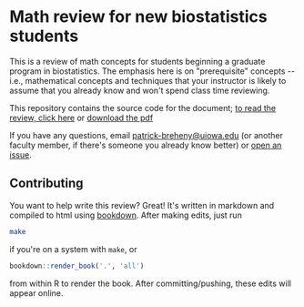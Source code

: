 # Math review for new biostatistics students

This is a review of math concepts for students beginning a graduate program in biostatistics. The emphasis here is on "prerequisite" concepts -- i.e., mathematical concepts and techniques that your instructor is likely to assume that you already know and won't spend class time reviewing.

This repository contains the source code for the document; [to read the review, click here](https://iowabiostat.github.io/math-review/index.html) or [download the pdf](https://iowabiostat.github.io/math-review/math-review.pdf)

If you have any questions, email patrick-breheny@uiowa.edu (or another faculty member, if there's someone you already know better) or [open an issue](https://github.com/IowaBiostat/math-review/issues).

## Contributing

You want to help write this review? Great! It's written in markdown and compiled to html using [bookdown](https://bookdown.org/). After making edits, just run

```bash
make
```

if you're on a system with `make`, or 

```r
bookdown::render_book('.', 'all')
```

from within R to render the book. After committing/pushing, these edits will appear online.
